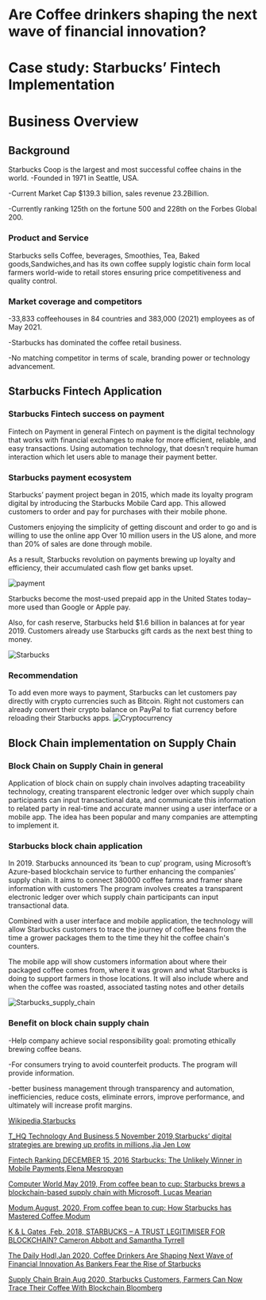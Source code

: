 # Are Coffee drinkers shaping the next wave of financial innovation?
# Case study: Starbucks’ Fintech Implementation
# Business Overview
## Background

Starbucks Coop is the largest and most successful coffee chains in the world.
-Founded in 1971 in Seattle, USA.

-Current Market Cap  $139.3 billion, sales revenue  23.2Billion.

-Currently ranking 125th on the fortune 500 and 228th on the Forbes Global 200.

### Product and Service

Starbucks sells Coffee, beverages, Smoothies, Tea, Baked goods,Sandwiches,and has its own coffee supply logistic chain form local farmers world-wide to retail stores ensuring price competitiveness and quality control.

### Market coverage and competitors

-33,833 coffeehouses in 84 countries and 383,000 (2021) employees as of May 2021.

-Starbucks has dominated the coffee retail business.

-No matching competitor in terms of scale, branding power or technology advancement.

## Starbucks Fintech Application

### Starbucks Fintech success on payment

Fintech on Payment in general
Fintech on payment is the digital technology that works with financial exchanges to make for more efficient, reliable, and easy transactions. Using automation technology, that doesn’t require human interaction which let users able to manage their payment better.

### Starbucks payment ecosystem

Starbucks’ payment project began in 2015, which made its loyalty program digital by introducing the Starbucks Mobile Card app. This allowed customers to order and pay for purchases with their mobile phone.

Customers enjoying the simplicity of getting discount and order to go and is willing to use the online app Over 10 million users in the US alone, and more than 20% of sales are done through mobile.

As a result, Starbucks revolution on payments brewing up loyalty and efficiency, their accumulated cash flow get banks upset.

![payment](https://cdn.statcdn.com/Infographic/images/normal/13933.jpeg)

Starbucks become the most-used prepaid app in the United States today– more used than Google or Apple pay.

Also, for cash reserve, Starbucks held $1.6 billion in balances at for year 2019. Customers already use Starbucks gift cards as the next best thing to money.

![Starbucks](https://www.caffesociety.co.uk/blog/wp-content/upLoads/2016/07/Starbucks-loyalty-card-scheme.jpg)

### Recommendation

To add even more ways to payment, Starbucks can let customers pay directly with crypto currencies such as Bitcoin. Right not customers can already convert their crypto balance on PayPal to fiat currency before reloading their Starbucks apps.
![Cryptocurrency](https://blockonomi-9fcd.kxcdn.com/wp-content/uploads/2020/03/bakkt-770x515.jpg)

## Block Chain implementation on Supply Chain

### Block Chain on Supply Chain in general

Application of block chain on supply chain involves adapting traceability technology, creating transparent electronic ledger over which supply chain participants can input transactional data, and communicate this information to related party in real-time and accurate manner using a user interface or a mobile app. The idea has been popular and many companies are attempting to implement it. 

### Starbucks block chain application

In 2019. Starbucks announced its ‘bean to cup’ program, using Microsoft’s Azure-based blockchain service to further enhancing the companies’ supply chain. It aims to connect 380000 coffee farms and framer share information with customers
The program involves creates a transparent electronic ledger over which supply chain participants can input transactional data.

Combined with a user interface and mobile application, the technology will allow Starbucks customers to trace the journey of coffee beans from the time a grower packages them to the time they hit the coffee chain's counters.

The mobile app will show customers information about where their packaged coffee comes from, where it was grown and what Starbucks is doing to support farmers in those locations. It will also include where and when the coffee was roasted, associated tasting notes and other details

![Starbucks_supply_chain](https://www.softwareadvice.com/resources/wp-content/uploads/coffee-blockchain-example.png)

### Benefit on block chain supply chain

-Help company achieve social responsibility goal: promoting ethically brewing coffee beans.

-For consumers trying to avoid counterfeit products. The program will provide information.

-better business management through transparency and automation, inefficiencies, reduce costs, eliminate errors, improve performance, and ultimately will increase profit margins.

[Wikipedia,Starbucks](https://en.wikipedia.org/wiki/Starbucks?msclkid=5f81c89bacab11ecb7e9525dbf0b7c8f)

[T_HQ Technology And Business,5 November 2019,Starbucks’ digital strategies are brewing up profits in millions,Jia Jen Low](https://techhq.com/2019/11/starbucks-digital-strategies-are-brewing-up-profits-in-millions/?msclkid=ab2e3f26a64b11ec9a1fa6df0cc7e799)

[Fintech Ranking,DECEMBER 15, 2016 Starbucks: The Unlikely Winner in Mobile Payments,Elena Mesropyan](https://fintechranking.com/2016/12/15/starbucks-the-unlikely-winner-in-mobile-payments/?msclkid=ed5501bda65511ecaaae24640ae84acc)

[Computer World,May 2019, From coffee bean to cup: Starbucks brews a blockchain-based supply chain with Microsoft, Lucas Mearian](https://www.computerworld.com/article/3393211/from-coffee-bean-to-cup-starbucks-brews-a-blockchain-based-supply-chain-with-microsoft.html?msclkid=1b655f5ca65711ecb4f7440dedbf29d4)

[Modum,August, 2020, From coffee bean to cup: How Starbucks has Mastered Coffee,Modum](https://www.computerworld.com/article/3393211/from-coffee-bean-to-cup-starbucks-brews-a-blockchain-based-supply-chain-with-microsoft.html?msclkid=1b655f5ca65711ecb4f7440dedbf29d4)

[K & L Gates ,Feb, 2018, STARBUCKS – A TRUST LEGITIMISER FOR BLOCKCHAIN? Cameron Abbott and Samantha Tyrrell](https://www.computerworld.com/article/3393211/from-coffee-bean-to-cup-starbucks-brews-a-blockchain-based-supply-chain-with-microsoft.html?msclkid=1b655f5ca65711ecb4f7440dedbf29d4)

[The Daily Hodl,Jan 2020, Coffee Drinkers Are Shaping Next Wave of Financial Innovation As Bankers Fear the Rise of Starbucks](https://dailyhodl.com/2020/01/20/coffee-drinkers-are-shaping-next-wave-of-financial-innovation-as-bankers-fear-the-rise-of-starbucks/)

[Supply Chain Brain,Aug 2020, Starbucks Customers, Farmers Can Now Trace Their Coffee With Blockchain,Bloomberg](https://dailyhodl.com/2020/01/20/coffee-drinkers-are-shaping-next-wave-of-financial-innovation-as-bankers-fear-the-rise-of-starbucks/)